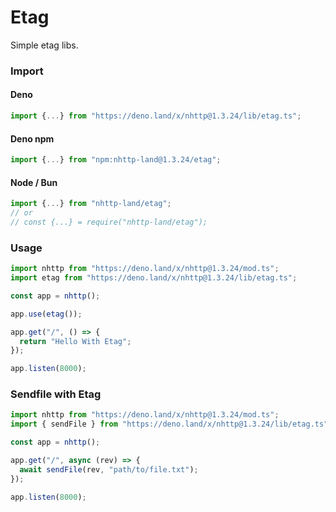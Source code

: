 # Etag
Simple etag libs.

### Import
#### Deno
```ts
import {...} from "https://deno.land/x/nhttp@1.3.24/lib/etag.ts";
```
#### Deno npm
```ts
import {...} from "npm:nhttp-land@1.3.24/etag";
```
#### Node / Bun
```ts
import {...} from "nhttp-land/etag";
// or
// const {...} = require("nhttp-land/etag");
```

### Usage
```ts
import nhttp from "https://deno.land/x/nhttp@1.3.24/mod.ts";
import etag from "https://deno.land/x/nhttp@1.3.24/lib/etag.ts";

const app = nhttp();

app.use(etag());

app.get("/", () => {
  return "Hello With Etag";
});

app.listen(8000);
```

### Sendfile with Etag
```ts
import nhttp from "https://deno.land/x/nhttp@1.3.24/mod.ts";
import { sendFile } from "https://deno.land/x/nhttp@1.3.24/lib/etag.ts";

const app = nhttp();

app.get("/", async (rev) => {
  await sendFile(rev, "path/to/file.txt");
});

app.listen(8000);
```